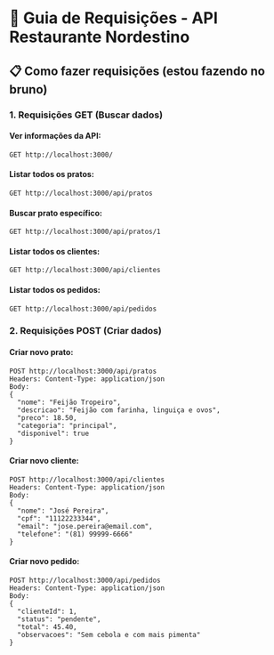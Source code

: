 # 🚀 Guia de Requisições - API Restaurante Nordestino

## 📋 Como fazer requisições (estou fazendo no bruno)

### 1. Requisições GET (Buscar dados)

#### Ver informações da API:
```
GET http://localhost:3000/
```

#### Listar todos os pratos:
```
GET http://localhost:3000/api/pratos
```

#### Buscar prato específico:
```
GET http://localhost:3000/api/pratos/1
```

#### Listar todos os clientes:
```
GET http://localhost:3000/api/clientes
```

#### Listar todos os pedidos:
```
GET http://localhost:3000/api/pedidos
```

### 2. Requisições POST (Criar dados)

#### Criar novo prato:
```
POST http://localhost:3000/api/pratos
Headers: Content-Type: application/json
Body:
{
  "nome": "Feijão Tropeiro",
  "descricao": "Feijão com farinha, linguiça e ovos",
  "preco": 18.50,
  "categoria": "principal",
  "disponivel": true
}
```

#### Criar novo cliente:
```
POST http://localhost:3000/api/clientes
Headers: Content-Type: application/json
Body:
{
  "nome": "José Pereira",
  "cpf": "11122233344",
  "email": "jose.pereira@email.com",
  "telefone": "(81) 99999-6666"
}
```

#### Criar novo pedido:
```
POST http://localhost:3000/api/pedidos
Headers: Content-Type: application/json
Body:
{
  "clienteId": 1,
  "status": "pendente",
  "total": 45.40,
  "observacoes": "Sem cebola e com mais pimenta"
}
```